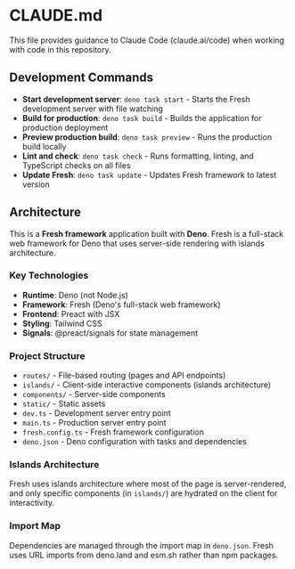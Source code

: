 # CLAUDE.md

This file provides guidance to Claude Code (claude.ai/code) when working with
code in this repository.

## Development Commands

- **Start development server**: `deno task start` - Starts the Fresh development
  server with file watching
- **Build for production**: `deno task build` - Builds the application for
  production deployment
- **Preview production build**: `deno task preview` - Runs the production build
  locally
- **Lint and check**: `deno task check` - Runs formatting, linting, and
  TypeScript checks on all files
- **Update Fresh**: `deno task update` - Updates Fresh framework to latest
  version

## Architecture

This is a **Fresh framework** application built with **Deno**. Fresh is a
full-stack web framework for Deno that uses server-side rendering with islands
architecture.

### Key Technologies

- **Runtime**: Deno (not Node.js)
- **Framework**: Fresh (Deno's full-stack web framework)
- **Frontend**: Preact with JSX
- **Styling**: Tailwind CSS
- **Signals**: @preact/signals for state management

### Project Structure

- `routes/` - File-based routing (pages and API endpoints)
- `islands/` - Client-side interactive components (islands architecture)
- `components/` - Server-side components
- `static/` - Static assets
- `dev.ts` - Development server entry point
- `main.ts` - Production server entry point
- `fresh.config.ts` - Fresh framework configuration
- `deno.json` - Deno configuration with tasks and dependencies

### Islands Architecture

Fresh uses islands architecture where most of the page is server-rendered, and
only specific components (in `islands/`) are hydrated on the client for
interactivity.

### Import Map

Dependencies are managed through the import map in `deno.json`. Fresh uses URL
imports from deno.land and esm.sh rather than npm packages.
